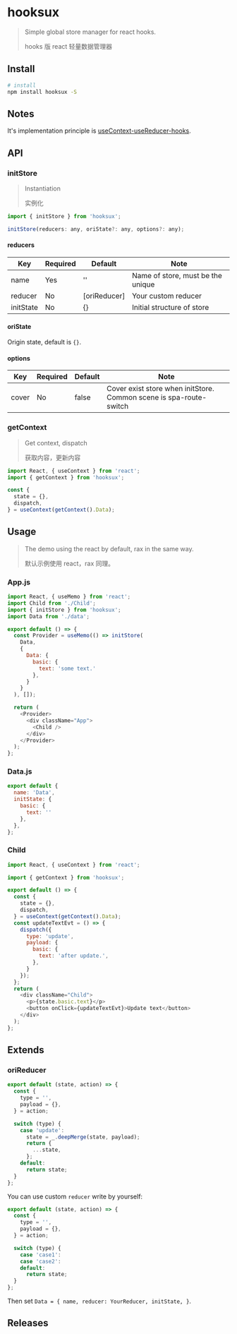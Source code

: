 # hooksux

> Simple global store manager for react hooks.
>
> hooks 版 react 轻量数据管理器

## Install

```bash
# install
npm install hooksux -S
```

## Notes

It's implementation principle is [useContext-useReducer-hooks][path-of-useContext-useReducer-hooks].

## API

### initStore

> Instantiation
>
> 实例化

```js
import { initStore } from 'hooksux';

initStore(reducers: any, oriState?: any, options?: any);
```

#### reducers

| Key       | Required | Default      | Note                    |
|-----------|----------|--------------|-------------------------|
| name      | Yes      | ''           | Name of store, must be the unique |
| reducer   | No       | [oriReducer] | Your custom reducer               |
| initState | No       | {}           | Initial structure of store        |

#### oriState

Origin state, default is `{}`.

#### options

| Key       | Required | Default      | Note      |
|-----------|----------|--------------|-----------|
| cover     | No       | false        | Cover exist store when initStore. Common scene is spa-route-switch |

### getContext

> Get context, dispatch
>
> 获取内容，更新内容

```js
import React, { useContext } from 'react';
import { getContext } from 'hooksux';

const {
  state = {},
  dispatch,
} = useContext(getContext().Data);
```

## Usage

> The demo using the react by default, rax in the same way.
>
> 默认示例使用 react，rax 同理。

### App.js

```js
import React, { useMemo } from 'react';
import Child from './Child';
import { initStore } from 'hooksux';
import Data from './data';

export default () => {
  const Provider = useMemo(() => initStore(
    Data,
    {
      Data: {
        basic: {
          text: 'some text.'
        },
      }
    }
  ), []);

  return (
    <Provider>
      <div className="App">
        <Child />
      </div>
    </Provider>
  );
};
```

### Data.js

```js
export default {
  name: 'Data',
  initState: {
    basic: {
      text: ''
    },
  },
};
```

### Child

```js
import React, { useContext } from 'react';

import { getContext } from 'hooksux';

export default () => {
  const {
    state = {},
    dispatch,
  } = useContext(getContext().Data);
  const updateTextEvt = () => {
    dispatch({
      type: 'update',
      payload: {
        basic: {
          text: 'after update.',
        },
      }
    });
  };
  return (
    <div className="Child">
      <p>{state.basic.text}</p>
      <button onClick={updateTextEvt}>Update text</button>
    </div>
  );
};
```

## Extends

### oriReducer

```js
export default (state, action) => {
  const {
    type = '',
    payload = {},
  } = action;

  switch (type) {
    case 'update':
      state = _.deepMerge(state, payload);
      return {
        ...state,
      };
    default:
      return state;
  }
};
```

You can use custom `reducer` write by yourself:

```js
export default (state, action) => {
  const {
    type = '',
    payload = {},
  } = action;

  switch (type) {
    case 'case1':
    case 'case2':
    default:
      return state;
  }
};
```

Then set `Data = { name, reducer: YourReducer, initState, }`.

## Releases

[path-of-useContext-useReducer-hooks]:https://github.com/ReAlign/hooksux/tree/master/docs/useContext-useReducer-hooks.md
